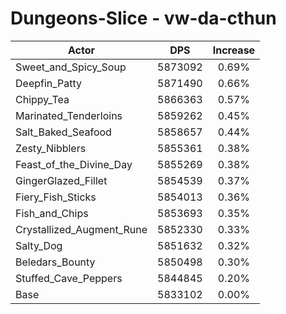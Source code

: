 # Dungeons-Slice - vw-da-cthun
| Actor | DPS | Increase |
|---|:---:|:---:|
|Sweet_and_Spicy_Soup|5873092|0.69%|
|Deepfin_Patty|5871490|0.66%|
|Chippy_Tea|5866363|0.57%|
|Marinated_Tenderloins|5859262|0.45%|
|Salt_Baked_Seafood|5858657|0.44%|
|Zesty_Nibblers|5855361|0.38%|
|Feast_of_the_Divine_Day|5855269|0.38%|
|GingerGlazed_Fillet|5854539|0.37%|
|Fiery_Fish_Sticks|5854013|0.36%|
|Fish_and_Chips|5853693|0.35%|
|Crystallized_Augment_Rune|5852330|0.33%|
|Salty_Dog|5851632|0.32%|
|Beledars_Bounty|5850498|0.30%|
|Stuffed_Cave_Peppers|5844845|0.20%|
|Base|5833102|0.00%|
